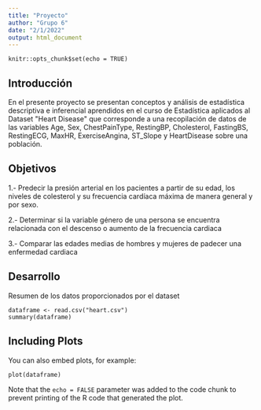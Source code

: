 ```yaml
---
title: "Proyecto"
author: "Grupo 6"
date: "2/1/2022"
output: html_document
---
```


```{r setup, include=FALSE}
knitr::opts_chunk$set(echo = TRUE)
```

## Introducción 

En el presente proyecto se presentan conceptos y análisis de estadística descriptiva e inferencial aprendidos en el curso de Estadística aplicados al Dataset "Heart Disease" que corresponde a una recopilación de datos de las variables Age, Sex, ChestPainType, RestingBP, Cholesterol, FastingBS, RestingECG, MaxHR, ExerciseAngina,  ST_Slope y HeartDisease sobre una población.

## Objetivos 

1.- Predecir la presión arterial en los pacientes a partir de su edad, los niveles de colesterol y su frecuencia cardíaca máxima de manera general y por sexo.

2.- Determinar si la variable género de una persona se encuentra relacionada con el descenso o aumento de la frecuencia cardiaca

3.- Comparar las edades medias de hombres y mujeres de padecer una enfermedad cardiaca

## Desarrollo
Resumen de los datos proporcionados por el dataset 

```{r }
dataframe <- read.csv("heart.csv")
summary(dataframe)
```

## Including Plots

You can also embed plots, for example:

```{r , echo=FALSE}
plot(dataframe)
```

Note that the `echo = FALSE` parameter was added to the code chunk to prevent printing of the R code that generated the plot.
